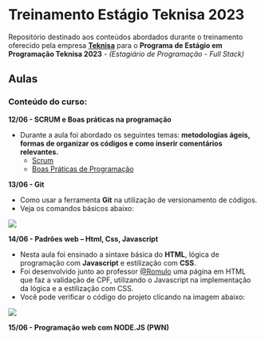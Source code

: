 # Treinamento Estágio Teknisa 2023

Repositório destinado aos conteúdos abordados durante o treinamento oferecido pela empresa **[Teknisa](https://www.teknisa.com/)** para o **Programa de Estágio em Programação Teknisa 2023** - *(Estagiário de Programação - Full Stack)*


## Aulas

### Conteúdo do curso:

**12/06 -  SCRUM e Boas práticas na programação**
- Durante a aula foi abordado os seguintes temas: **metodologias ágeis, formas de organizar os códigos e como inserir comentários relevantes.**
  - [Scrum](https://github.com/rafhaella/treinamento_estagio_teknisa/blob/main/aula-01/Scrum.pdf "Scrum")
  - [Boas Práticas de Programação](https://github.com/rafhaella/treinamento_estagio_teknisa/blob/main/aula-01/Boas_Praticas_Programacao.pdf "Boas Práticas de Programação")

**13/06 - Git**
- Como usar a ferramenta **Git** na utilização de versionamento de códigos.
- Veja os comandos básicos abaixo:
  
<a href="https://github.com/rafhaella/treinamento_estagio_teknisa/tree/main/aula-02"><img src="https://i.ibb.co/Z2X0Wg4/Captura-de-tela-2023-06-16-213843.png" border="0"></a>

**14/06 - Padrões web – Html, Css, Javascript**
- Nesta aula foi ensinado a sintaxe básica do **HTML**, lógica de programação com **Javascript** e estilização com **CSS**.
- Foi desenvolvido junto ao professor [@Romulo](https://github.com/RomuloLousada "Romulo") uma página em HTML que faz a validação de CPF, utilizando o Javascript na implementação da lógica e a estilização com CSS.
- Você pode verificar o código do projeto clicando na imagem abaixo:

<a href="https://github.com/rafhaella/treinamento_estagio_teknisa/tree/main/aula-03/validacao-cpf"><img src="https://i.ibb.co/ZzgMxb9/Captura-de-tela-2023-06-16-184553.png" border="0"></a>

**15/06 - Programação web com NODE.JS (PWN)**


